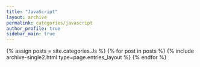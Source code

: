 ```yaml
---
title: "JavaScript"
layout: archive
permalink: categories/javascript
author_profile: true
sidebar_main: true
---
```


{% assign posts = site.categories.Js %}
{% for post in posts %} {% include archive-single2.html type=page.entries_layout %} {% endfor %}
